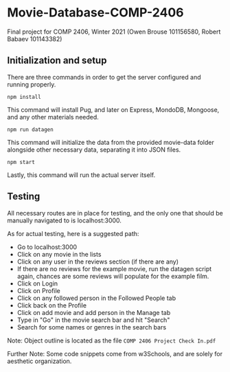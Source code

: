 # Movie-Database-COMP-2406
Final project for COMP 2406, Winter 2021 (Owen Brouse 101156580, Robert Babaev 101143382)

## Initialization and setup
There are three commands in order to get the server configured and running properly. 

```
npm install
```

This command will install Pug, and later on Express, MondoDB, Mongoose, and any other materials needed.

```
npm run datagen
```

This command will initialize the data from the provided movie-data folder alongside other necessary data, separating it into JSON files. 

```
npm start
```

Lastly, this command will run the actual server itself.

## Testing

All necessary routes are in place for testing, and the only one that should be manually navigated to is localhost:3000.

As for actual testing, here is a suggested path:
- Go to localhost:3000
- Click on any movie in the lists
- Click on any user in the reviews section (if there are any)
- If there are no reviews for the example movie, run the datagen script again, chances are some reviews will populate for
the example film.
- Click on Login
- Click on Profile
- Click on any followed person in the Followed People tab
- Click back on the Profile
- Click on add movie and add person in the Manage tab
- Type in "Go" in the movie search bar and hit "Search"
- Search for some names or genres in the search bars

Note: Object outline is located as the file ``COMP 2406 Project Check In.pdf``

Further Note: Some code snippets come from w3Schools, and are solely for aesthetic organization.
